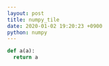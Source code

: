 ```yaml
---
layout: post
title: numpy_tile
date: 2020-01-02 19:20:23 +0900
python: numpy
---
```


```python
def a(a):
  return a
```



